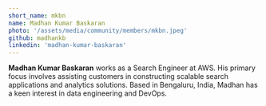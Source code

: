```yaml
---
short_name: mkbn
name: Madhan Kumar Baskaran
photo: '/assets/media/community/members/mkbn.jpeg'
github: madhankb
linkedin: 'madhan-kumar-baskaran'
---
```

**Madhan Kumar Baskaran** works as a Search Engineer at AWS. His primary focus involves assisting customers in constructing scalable search applications and analytics solutions. Based in Bengaluru, India, Madhan has a keen interest in data engineering and DevOps.
